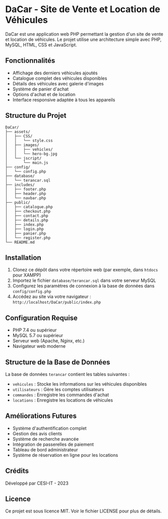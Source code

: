 # DaCar - Site de Vente et Location de Véhicules

DaCar est une application web PHP permettant la gestion d'un site de vente et location de véhicules. Le projet utilise une architecture simple avec PHP, MySQL, HTML, CSS et JavaScript.

## Fonctionnalités

- Affichage des derniers véhicules ajoutés
- Catalogue complet des véhicules disponibles
- Détails des véhicules avec galerie d'images
- Système de panier d'achat
- Options d'achat et de location
- Interface responsive adaptée à tous les appareils

## Structure du Projet

```
DaCar/
├── assets/
│   ├── CSS/
│   │   └── style.css
│   ├── images/
│   │   ├── vehicles/
│   │   └── hero-bg.jpg
│   └── jscript/
│       └── main.js
├── config/
│   └── config.php
├── database/
│   └── terancar.sql
├── includes/
│   ├── footer.php
│   ├── header.php
│   └── navbar.php
├── public/
│   ├── catalogue.php
│   ├── checkout.php
│   ├── contact.php
│   ├── details.php
│   ├── index.php
│   ├── login.php
│   ├── panier.php
│   └── register.php
└── README.md
```

## Installation

1. Clonez ce dépôt dans votre répertoire web (par exemple, dans `htdocs` pour XAMPP)
2. Importez le fichier `database/terancar.sql` dans votre serveur MySQL
3. Configurez les paramètres de connexion à la base de données dans `config/config.php`
4. Accédez au site via votre navigateur : `http://localhost/DaCar/public/index.php`

## Configuration Requise

- PHP 7.4 ou supérieur
- MySQL 5.7 ou supérieur
- Serveur web (Apache, Nginx, etc.)
- Navigateur web moderne

## Structure de la Base de Données

La base de données `terancar` contient les tables suivantes :

- `vehicules` : Stocke les informations sur les véhicules disponibles
- `utilisateurs` : Gère les comptes utilisateurs
- `commandes` : Enregistre les commandes d'achat
- `locations` : Enregistre les locations de véhicules

## Améliorations Futures

- Système d'authentification complet
- Gestion des avis clients
- Système de recherche avancée
- Intégration de passerelles de paiement
- Tableau de bord administrateur
- Système de réservation en ligne pour les locations

## Crédits

Développé par CESI-IT - 2023

## Licence

Ce projet est sous licence MIT. Voir le fichier LICENSE pour plus de détails.
